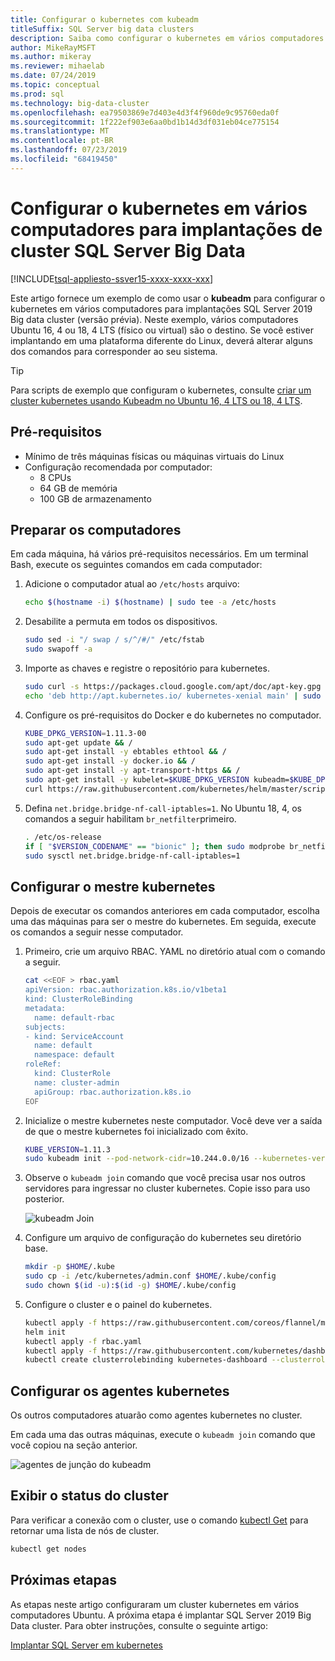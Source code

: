 ```yaml
---
title: Configurar o kubernetes com kubeadm
titleSuffix: SQL Server big data clusters
description: Saiba como configurar o kubernetes em vários computadores Ubuntu 16, 4 ou 18, 4 (físico ou virtual) para implantações SQL Server 2019 Big Data cluster (versão prévia).
author: MikeRayMSFT
ms.author: mikeray
ms.reviewer: mihaelab
ms.date: 07/24/2019
ms.topic: conceptual
ms.prod: sql
ms.technology: big-data-cluster
ms.openlocfilehash: ea79503869e7d403e4d3f4f960de9c95760eda0f
ms.sourcegitcommit: 1f222ef903e6aa0bd1b14d3df031eb04ce775154
ms.translationtype: MT
ms.contentlocale: pt-BR
ms.lasthandoff: 07/23/2019
ms.locfileid: "68419450"
---
```

# <a name="configure-kubernetes-on-multiple-machines-for-sql-server-big-data-cluster-deployments"></a>Configurar o kubernetes em vários computadores para implantações de cluster SQL Server Big Data

[!INCLUDE[tsql-appliesto-ssver15-xxxx-xxxx-xxx](../includes/tsql-appliesto-ssver15-xxxx-xxxx-xxx.md)]

Este artigo fornece um exemplo de como usar o **kubeadm** para configurar o kubernetes em vários computadores para implantações SQL Server 2019 Big data cluster (versão prévia). Neste exemplo, vários computadores Ubuntu 16, 4 ou 18, 4 LTS (físico ou virtual) são o destino. Se você estiver implantando em uma plataforma diferente do Linux, deverá alterar alguns dos comandos para corresponder ao seu sistema.  

> [!TIP] 
> Para scripts de exemplo que configuram o kubernetes, consulte [criar um cluster kubernetes usando Kubeadm no Ubuntu 16, 4 LTS ou 18, 4 LTS](https://github.com/Microsoft/sql-server-samples/tree/master/samples/features/sql-big-data-cluster/deployment/kubeadm).

## <a name="prerequisites"></a>Pré-requisitos

- Mínimo de três máquinas físicas ou máquinas virtuais do Linux
- Configuração recomendada por computador:
   - 8 CPUs
   - 64 GB de memória
   - 100 GB de armazenamento

## <a name="prepare-the-machines"></a>Preparar os computadores

Em cada máquina, há vários pré-requisitos necessários. Em um terminal Bash, execute os seguintes comandos em cada computador:

1. Adicione o computador atual ao `/etc/hosts` arquivo:

   ```bash
   echo $(hostname -i) $(hostname) | sudo tee -a /etc/hosts
   ```

1. Desabilite a permuta em todos os dispositivos.

   ```bash
   sudo sed -i "/ swap / s/^/#/" /etc/fstab
   sudo swapoff -a
   ```

1. Importe as chaves e registre o repositório para kubernetes.

   ```bash
   sudo curl -s https://packages.cloud.google.com/apt/doc/apt-key.gpg | sudo apt-key add -
   echo 'deb http://apt.kubernetes.io/ kubernetes-xenial main' | sudo tee -a /etc/apt/sources.list.d/kubernetes.list
   ```

1. Configure os pré-requisitos do Docker e do kubernetes no computador.

   ```bash
   KUBE_DPKG_VERSION=1.11.3-00
   sudo apt-get update && /
   sudo apt-get install -y ebtables ethtool && /
   sudo apt-get install -y docker.io && /
   sudo apt-get install -y apt-transport-https && /
   sudo apt-get install -y kubelet=$KUBE_DPKG_VERSION kubeadm=$KUBE_DPKG_VERSION kubectl=$KUBE_DPKG_VERSION && /
   curl https://raw.githubusercontent.com/kubernetes/helm/master/scripts/get | bash
   ```
 
1. Defina `net.bridge.bridge-nf-call-iptables=1`. No Ubuntu 18, 4, os comandos a seguir habilitam `br_netfilter`primeiro.

   ```bash
   . /etc/os-release
   if [ "$VERSION_CODENAME" == "bionic" ]; then sudo modprobe br_netfilter; fi
   sudo sysctl net.bridge.bridge-nf-call-iptables=1
   ```

## <a name="configure-the-kubernetes-master"></a>Configurar o mestre kubernetes

Depois de executar os comandos anteriores em cada computador, escolha uma das máquinas para ser o mestre do kubernetes. Em seguida, execute os comandos a seguir nesse computador.

1. Primeiro, crie um arquivo RBAC. YAML no diretório atual com o comando a seguir. 

   ```bash
   cat <<EOF > rbac.yaml
   apiVersion: rbac.authorization.k8s.io/v1beta1
   kind: ClusterRoleBinding
   metadata:
     name: default-rbac
   subjects:
   - kind: ServiceAccount
     name: default
     namespace: default
   roleRef:
     kind: ClusterRole
     name: cluster-admin
     apiGroup: rbac.authorization.k8s.io
   EOF
   ```

1. Inicialize o mestre kubernetes neste computador. Você deve ver a saída de que o mestre kubernetes foi inicializado com êxito.

   ```bash
   KUBE_VERSION=1.11.3
   sudo kubeadm init --pod-network-cidr=10.244.0.0/16 --kubernetes-version=$KUBE_VERSION
   ```

1. Observe o `kubeadm join` comando que você precisa usar nos outros servidores para ingressar no cluster kubernetes. Copie isso para uso posterior.

   ![kubeadm Join](./media/deploy-with-kubeadm/kubeadm-join.png)

1. Configure um arquivo de configuração do kubernetes seu diretório base.

   ```bash
   mkdir -p $HOME/.kube
   sudo cp -i /etc/kubernetes/admin.conf $HOME/.kube/config
   sudo chown $(id -u):$(id -g) $HOME/.kube/config
   ```

1. Configure o cluster e o painel do kubernetes.

   ```bash
   kubectl apply -f https://raw.githubusercontent.com/coreos/flannel/master/Documentation/kube-flannel.yml
   helm init
   kubectl apply -f rbac.yaml
   kubectl apply -f https://raw.githubusercontent.com/kubernetes/dashboard/master/src/deploy/recommended/kubernetes-dashboard.yaml
   kubectl create clusterrolebinding kubernetes-dashboard --clusterrole=cluster-admin --serviceaccount=kube-system:kubernetes-dashboard
   ```

## <a name="configure-the-kubernetes-agents"></a>Configurar os agentes kubernetes

Os outros computadores atuarão como agentes kubernetes no cluster. 

Em cada uma das outras máquinas, execute o `kubeadm join` comando que você copiou na seção anterior.

![agentes de junção do kubeadm](./media/deploy-with-kubeadm/kubeadm-join-agents.png)

## <a name="view-the-cluster-status"></a>Exibir o status do cluster

Para verificar a conexão com o cluster, use o comando [kubectl Get](https://kubernetes.io/docs/reference/generated/kubectl/kubectl-commands) para retornar uma lista de nós de cluster.

```bash
kubectl get nodes
```

## <a name="next-steps"></a>Próximas etapas

As etapas neste artigo configuraram um cluster kubernetes em vários computadores Ubuntu. A próxima etapa é implantar SQL Server 2019 Big Data cluster. Para obter instruções, consulte o seguinte artigo:

[Implantar SQL Server em kubernetes](deployment-guidance.md#deploy)
